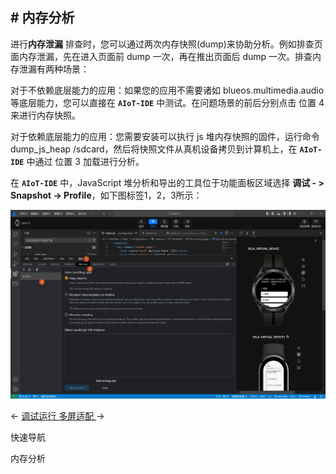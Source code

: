 <!-- 源地址: https://iot.mi.com/vela/quickapp/zh/tools/debug/memory.html -->

## # 内存分析

进行**内存泄漏** 排查时，您可以通过两次内存快照(dump)来协助分析。例如排查页面内存泄漏，先在进入页面前 dump 一次，再在推出页面后 dump 一次。排查内存泄漏有两种场景：

对于不依赖底层能力的应用：如果您的应用不需要诸如 blueos.multimedia.audio 等底层能力，您可以直接在 **`AIoT-IDE`** 中测试。在问题场景的前后分别点击 位置 4 来进行内存快照。

对于依赖底层能力的应用：您需要安装可以执行 js 堆内存快照的固件，运行命令 dump_js_heap /sdcard，然后将快照文件从真机设备拷贝到计算机上，在 **`AIoT-IDE`** 中通过 位置 3 加载进行分析。

在 **`AIoT-IDE`** 中，JavaScript 堆分析和导出的工具位于功能面板区域选择 **调试 - > Snapshot -> Profile**，如下图标签1，2，3所示：

![alt text](../../images/ide-debug-9.9f65d1cb.png)

← [ 调试运行 ](</vela/quickapp/zh/tools/debug/debug.html>) [ 多屏适配 ](</vela/quickapp/zh/tools/debug/multi-screens.html>) → 

快速导航

内存分析
